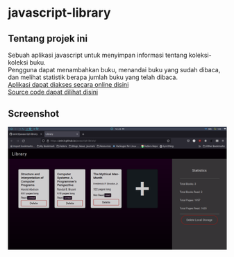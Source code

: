 # javascript-library

## Tentang projek ini
Sebuah aplikasi javascript untuk menyimpan informasi tentang koleksi-koleksi buku.  
Pengguna dapat menambahkan buku, menandai buku yang sudah dibaca, dan melihat statistik berapa jumlah buku yang telah dibaca.  
<a href="https://zein3.github.io/javascript-library/">Aplikasi dapat diakses secara online disini</a>  
<a href="https://github.com/zein3/javascript-library">Source code dapat dilihat disini</a>

## Screenshot
<img src="https://raw.githubusercontent.com/zein3/javascript-library/main/screenshot.png" alt="Screenshot aplikasi">
